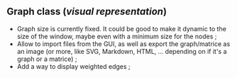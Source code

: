 ## Graph class (*visual representation*)

- Graph size is currently fixed. It could be good to make it dynamic to the size of the window, maybe even with a minimum size for the nodes ;
- Allow to import files from the GUI, as well as export the graph/matrice as an image (or more, like SVG, Markdown, HTML, ... depending on if it's a graph or a matrice) ;
- Add a way to display weighted edges ;
